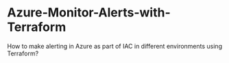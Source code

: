 # Azure-Monitor-Alerts-with-Terraform
How to make alerting in Azure as part of IAC in different environments using Terraform?
